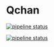 # Qchan


[![pipeline status](https://gitlab.com/haakon36/Qchan/badges/staging/pipeline.svg)](https://gitlab.com/haakon36/Qchan/-/commits/staging)

[![pipeline status](https://gitlab.com/haakon36/Qchan/badges/production/pipeline.svg)](https://gitlab.com/haakon36/Qchan/-/commits/production)
